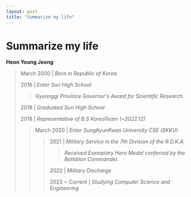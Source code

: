 ```yaml
---
layout: post
title: "Summarize my life"
---
```

# Summarize my life

**Heon Young Jeong**

>March 2000 | *Born in Republic of Korea.*
>
> 2016 | *Enter Suri High School*
>> 
>> *Gyeonggi Province Governor's Award for Scientific Research.*
>> 
> 2018 | *Graduated Suri High School*
> 
> 2018 | *Representative of B.S KoreaTeam (~2022.12)*
>> March 2020 | *Enter SungKyunKwan University CSE (SKKU)*
>>> 2021 | *Military Service in the 7th Division of the R.O.K.A.*
>>>> *Received Exemplary Hero Medal conferred by the Battalion Commander.*
>>>> 
>>> 2022 | *Military Discharge*
>>> 
>>> 2023 ~ Current | *Studying Computer Science and Engineering*
